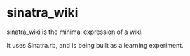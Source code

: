 # sinatra_wiki

sinatra_wiki is the minimal expression of a wiki.

It uses Sinatra.rb, and is being built as a learning experiment.